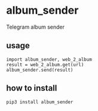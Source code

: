 # album_sender

Telegram album sender

## usage

```
import album_sender, web_2_album
result = web_2_album.get(url)
album_sender.send(result)
```

## how to install

`pip3 install album_sender`